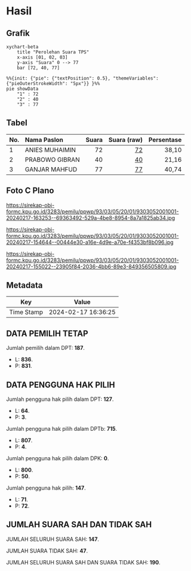 # Hasil

## Grafik

```mermaid
xychart-beta
    title "Perolehan Suara TPS"
    x-axis [01, 02, 03]
    y-axis "Suara" 0 --> 77
    bar [72, 40, 77]
```

```mermaid
%%{init: {"pie": {"textPosition": 0.5}, "themeVariables": {"pieOuterStrokeWidth": "5px"}} }%%
pie showData
    "1" : 72
    "2" : 40
    "3" : 77
```

## Tabel

| No. | Nama Paslon    | Suara | Suara (raw) | Persentase |
|:--- |:-------------- | -----:| -----------:| ----------:|
| 1   | ANIES MUHAIMIN | 72    | [72][p-1]   | 38,10      |
| 2   | PRABOWO GIBRAN | 40    | [40][p-2]   | 21,16      |
| 3   | GANJAR MAHFUD  | 77    | [77][p-3]   | 40,74      |


[p-1]: https://github.com/gigit-pemilu/pemilu-2024-93-papua-selatan/blob/main/pilpres/hitung-suara/sub/93-papua-selatan/sub/03-mappi/sub/05-haju/sub/2001-yagatsu/sub/001-tps/sub/paslon-1.txt
[p-2]: https://github.com/gigit-pemilu/pemilu-2024-93-papua-selatan/blob/main/pilpres/hitung-suara/sub/93-papua-selatan/sub/03-mappi/sub/05-haju/sub/2001-yagatsu/sub/001-tps/sub/paslon-2.txt
[p-3]: https://github.com/gigit-pemilu/pemilu-2024-93-papua-selatan/blob/main/pilpres/hitung-suara/sub/93-papua-selatan/sub/03-mappi/sub/05-haju/sub/2001-yagatsu/sub/001-tps/sub/paslon-3.txt

## Foto C Plano

https://sirekap-obj-formc.kpu.go.id/3283/pemilu/ppwp/93/03/05/20/01/9303052001001-20240217-163253--69363492-529a-4be8-8954-8a7a1825ab34.jpg

https://sirekap-obj-formc.kpu.go.id/3283/pemilu/ppwp/93/03/05/20/01/9303052001001-20240217-154644--00444e30-a16e-4d9e-a70e-f4353bf8b096.jpg

https://sirekap-obj-formc.kpu.go.id/3283/pemilu/ppwp/93/03/05/20/01/9303052001001-20240217-155022--23905f84-2036-4bb6-89e3-849356505809.jpg


## Metadata

| Key        | Value               |
| ---------- | ------------------- |
| Time Stamp | 2024-02-17 16:36:25 |


## DATA PEMILIH TETAP

Jumlah pemilih dalam DPT: **187**.
 * L: **836**.
 * P: **831**.

## DATA PENGGUNA HAK PILIH

Jumlah pengguna hak pilih dalam DPT: **127**.
 * L: **64**.
 * P: **3**.

Jumlah pengguna hak pilih dalam DPTb: **715**.
 * L: **807**.
 * P: **4**.

Jumlah pengguna hak pilih dalam DPK: **0**.
 * L: **800**.
 * P: **50**.

Jumlah pengguna hak pilih: **147**.
 * L: **71**.
 * P: **72**.

## JUMLAH SUARA SAH DAN TIDAK SAH

JUMLAH SELURUH SUARA SAH: **147**.

JUMLAH SUARA TIDAK SAH: **47**.

JUMLAH SELURUH SUARA SAH DAN SUARA TIDAK SAH: **190**.


